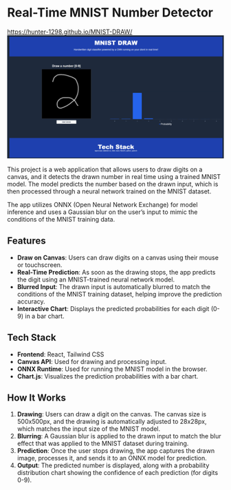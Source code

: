 # Real-Time MNIST Number Detector

https://hunter-1298.github.io/MNIST-DRAW/
![Logo](Frontend__Picture.png)

This project is a web application that allows users to draw digits on a canvas, and it detects the drawn number in real time using a trained MNIST model. The model predicts the number based on the drawn input, which is then processed through a neural network trained on the MNIST dataset.

The app utilizes ONNX (Open Neural Network Exchange) for model inference and uses a Gaussian blur on the user’s input to mimic the conditions of the MNIST training data.

## Features

- **Draw on Canvas**: Users can draw digits on a canvas using their mouse or touchscreen.
- **Real-Time Prediction**: As soon as the drawing stops, the app predicts the digit using an MNIST-trained neural network model.
- **Blurred Input**: The drawn input is automatically blurred to match the conditions of the MNIST training dataset, helping improve the prediction accuracy.
- **Interactive Chart**: Displays the predicted probabilities for each digit (0-9) in a bar chart.

## Tech Stack

- **Frontend**: React, Tailwind CSS
- **Canvas API**: Used for drawing and processing input.
- **ONNX Runtime**: Used for running the MNIST model in the browser.
- **Chart.js**: Visualizes the prediction probabilities with a bar chart.

## How It Works

1. **Drawing**: Users can draw a digit on the canvas. The canvas size is 500x500px, and the drawing is automatically adjusted to 28x28px, which matches the input size of the MNIST model.
2. **Blurring**: A Gaussian blur is applied to the drawn input to match the blur effect that was applied to the MNIST dataset during training.
3. **Prediction**: Once the user stops drawing, the app captures the drawn image, processes it, and sends it to an ONNX model for prediction.
4. **Output**: The predicted number is displayed, along with a probability distribution chart showing the confidence of each prediction (for digits 0-9).
